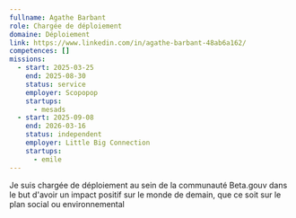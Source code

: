 ```yaml
---
fullname: Agathe Barbant
role: Chargée de déploiement
domaine: Déploiement
link: https://www.linkedin.com/in/agathe-barbant-48ab6a162/
competences: []
missions:
  - start: 2025-03-25
    end: 2025-08-30
    status: service
    employer: Scopopop
    startups:
      - mesads
  - start: 2025-09-08
    end: 2026-03-16
    status: independent
    employer: Little Big Connection
    startups:
      - emile
---
```

Je suis chargée de déploiement au sein de la communauté Beta.gouv dans le but d'avoir un impact positif sur le monde de demain, que ce soit sur le plan social ou environnemental